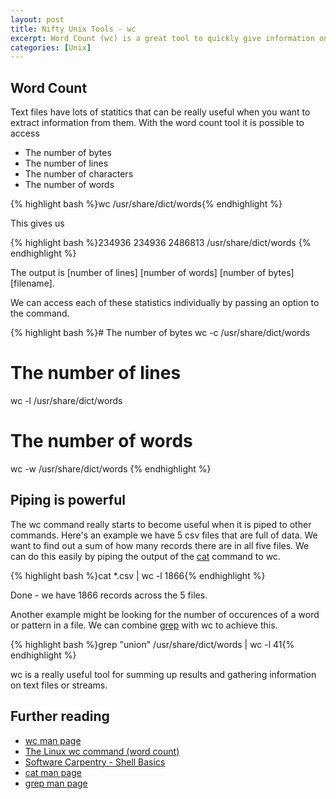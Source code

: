 ```yaml
--- 
layout: post
title: Nifty Unix Tools - wc
excerpt: Word Count (wc) is a great tool to quickly give information on text files and becomes very powerful when piped with other commands
categories: [Unix]
---
```


## Word Count

Text files have lots of statitics that can be really useful when you want to extract information from them. With the word count tool it is possible to access

* The number of bytes
* The number of lines
* The number of characters
* The number of words

{% highlight bash %}wc /usr/share/dict/words{% endhighlight %}

This gives us

{% highlight bash %}234936  234936 2486813 /usr/share/dict/words {% endhighlight %}

The output is \[number of lines\] \[number of words\] \[number of bytes\] \[filename\].

We can access each of these statistics individually by passing an option to the command.

{% highlight bash %}# The number of bytes
wc -c /usr/share/dict/words
# The number of lines
wc -l /usr/share/dict/words
# The number of words
wc -w /usr/share/dict/words
{% endhighlight %}

## Piping is powerful

The wc command really starts to become useful when it is piped to other commands. Here's an example we have 5 csv files that are full of data. We want to find out a sum of how many records there are in all five files. We can do this easily by piping the output of the [cat][2] command to wc.

{% highlight bash %}cat *.csv | wc -l 
1866{% endhighlight %}

Done - we have 1866 records across the 5 files.

Another example might be looking for the number of occurences of a word or pattern in a file. We can combine [grep][3] with wc to achieve this.

{% highlight bash %}grep "union" /usr/share/dict/words | wc -l
41{% endhighlight %}

wc is a really useful tool for summing up results and gathering information on text files or streams.

## Further reading

* [wc man page][1]
* [The Linux wc command (word count)][4]
* [Software Carpentry - Shell Basics][5]
* [cat man page][2]
* [grep man page][2]

[1]: http://linux.die.net/man/1/wc
[2]: http://linux.die.net/man/1/cat
[3]: http://linux.die.net/man/1/grep
[4]: http://www.devdaily.com/unix/edu/examples/wc.shtml
[5]: http://showmedo.com/videotutorials/video?name=940050&fromSeriesID=94
	
